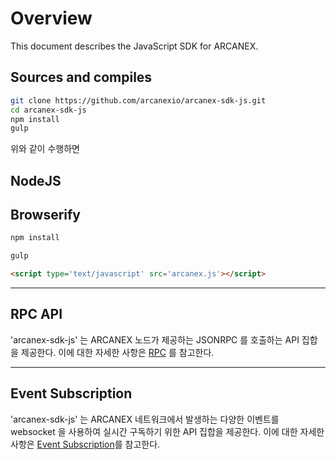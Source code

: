 # Overview

This document describes the JavaScript SDK for ARCANEX.

## Sources and compiles

```bash
git clone https://github.com/arcanexio/arcanex-sdk-js.git
cd arcanex-sdk-js
npm install
gulp
```

위와 같이 수행하면

## NodeJS

## Browserify

```bash
npm install
```

```bash
gulp
```

```html
<script type='text/javascript' src='arcanex.js'></script>
```

---

## RPC API

'arcanex-sdk-js' 는 ARCANEX 노드가 제공하는 JSONRPC 를 호출하는 API 집합을 제공한다.
이에 대한 자세한 사항은 [RPC](./acnet.md) 를 참고한다.

---

## Event Subscription

'arcanex-sdk-js' 는 ARCANEX 네트워크에서 발생하는 다양한 이벤트를 websocket 을 사용하여 실시간 구독하기 위한 API 집합을 제공한다.
이에 대한 자세한 사항은 [Event Subscription](./subscriber.md)를 참고한다.